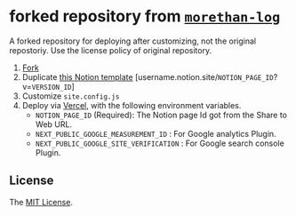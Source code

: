 # forked repository from [`morethan-log`](https://github.com/morethanmin/morethan-log/)
A forked repository for deploying after customizing, not the original repostoriy. Use the license policy of original repository.

1. [Fork](https://github.com/morethanmin/morethan-log/fork) 
2. Duplicate [this Notion template](https://quasar-season-ed5.notion.site/12c38b5f459d4eb9a759f92fba6cea36?v=2e7962408e3842b2a1a801bf3546edda)
 [username.notion.site/`NOTION_PAGE_ID`?v=`VERSION_ID`]
3. Customize `site.config.js` 
4. Deploy via [Vercel](https://vercel.com/dashboard), with the following environment variables.
   - `NOTION_PAGE_ID` (Required): The Notion page Id got from the Share to Web URL.
   - `NEXT_PUBLIC_GOOGLE_MEASUREMENT_ID` : For Google analytics Plugin.
   - `NEXT_PUBLIC_GOOGLE_SITE_VERIFICATION` : For Google search console Plugin.

## License
The [MIT License](LICENSE).
